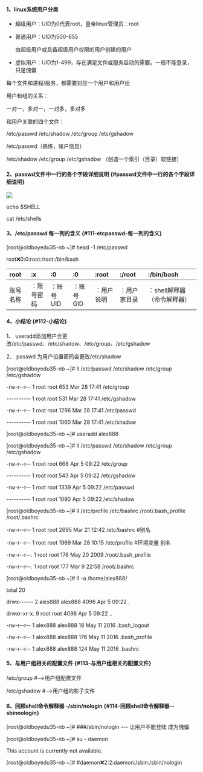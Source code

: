 #### 1、linux系统用户分类

* 超级用户：UID为0代表root，皇帝linux管理员：root
* 普通用户：UID为500-655

  由超级用户或具备超级用户权限的用户创建的用户

* 虚拟用户：UID为1-499，存在满足文件或服务启动的需要。一般不能登录，只是傀儡

每个文件和进程/服务，都需要对应一个用户和用户组

用户和组的关系：

一对一，多对一，一对多，多对多

和用户关联的四个文件：

/etc/passwd /etc/shadow /etc/group /etc/gshadow

/etc/passwd（熟练，账户信息）

/etc/shadow /etc/group /etc/gshadow （创造一个索引（目录）软链接）

#### 2、passwd文件中一行的各个字段详细说明 {#passwd文件中一行的各个字段详细说明}

![](https://www.luffycity.com/linux-book/assets/tab19-19.png)

echo $SHELL

cat /etc/shells

#### 3、/etc/passwd 每一列的含义 {#111-etcpasswd-每一列的含义}

\[root@oldboyedu35-nb ~\]\# head -1 /etc/passwd

root:x:0:0:root:/root:/bin/bash

| root | :x | :0 | :0 | :root | :/root | :/bin/bash |
| :--- | :--- | :--- | :--- | :--- | :--- | :--- |
| 账号名称 | ：账号密码 | ：账号UID | ：账号GID | ：用户说明 | ：用户家目录 | ：shell解释器（命令解释器） |

#### 4、小结论 {#112-小结论}

1、 useradd添加用户会更改/etc/passwd、/etc/shadow、/etc/group、/etc/gshadow

2、 passwd 为用户设置密码会更改/etc/shadow

\[root@oldboyedu35-nb ~\]\# ll /etc/passwd /etc/shadow /etc/group /etc/gshadow

-rw-r--r-- 1 root root 653 Mar 28 17:41 /etc/group

---------- 1 root root 531 Mar 28 17:41 /etc/gshadow

-rw-r--r-- 1 root root 1296 Mar 28 17:41 /etc/passwd

---------- 1 root root 1060 Mar 28 17:41 /etc/shadow

\[root@oldboyedu35-nb ~\]\# useradd alex888

\[root@oldboyedu35-nb ~\]\# ll /etc/passwd /etc/shadow /etc/group /etc/gshadow

-rw-r--r-- 1 root root 668 Apr 5 09:22 /etc/group

---------- 1 root root 543 Apr 5 09:22 /etc/gshadow

-rw-r--r-- 1 root root 1339 Apr 5 09:22 /etc/passwd

---------- 1 root root 1090 Apr 5 09:22 /etc/shadow

\[root@oldboyedu35-nb ~\]\# ll /etc/profile /etc/bashrc /root/.bash\_profile /root/.bashrc

-rw-r--r-- 1 root root 2695 Mar 21 12:42 /etc/bashrc \#别名

-rw-r--r-- 1 root root 1969 Mar 28 10:15 /etc/profile \#环境变量 别名

-rw-r--r--. 1 root root 176 May 20 2009 /root/.bash\_profile

-rw-r--r--. 1 root root 177 Mar 9 22:58 /root/.bashrc

\[root@oldboyedu35-nb ~\]\# ll -a /home/alex888/

total 20

drwx------ 2 alex888 alex888 4096 Apr 5 09:22 .

drwxr-xr-x. 9 root root 4096 Apr 5 09:22 ..

-rw-r--r-- 1 alex888 alex888 18 May 11 2016 .bash\_logout

-rw-r--r-- 1 alex888 alex888 176 May 11 2016 .bash\_profile

-rw-r--r-- 1 alex888 alex888 124 May 11 2016 .bashrc

#### 5、与用户组相关的配置文件 {#113-与用户组相关的配置文件}

/etc/group \#--&gt;用户组配置文件

/etc/gshadow \#--&gt;用户组的影子文件

#### 6、回顾shell命令解释器 -/sbin/nologin {#114-回顾shell命令解释器--sbinnologin}

\[root@oldboyedu35-nb ~\]\# \#\#\#/sbin/nologin --- 让用户不能登陆 成为傀儡

\[root@oldboyedu35-nb ~\]\# su - daemon

This account is currently not available.

\[root@oldboyedu35-nb ~\]\# \#daemon:x:2:2:daemon:/sbin:/sbin/nologin

